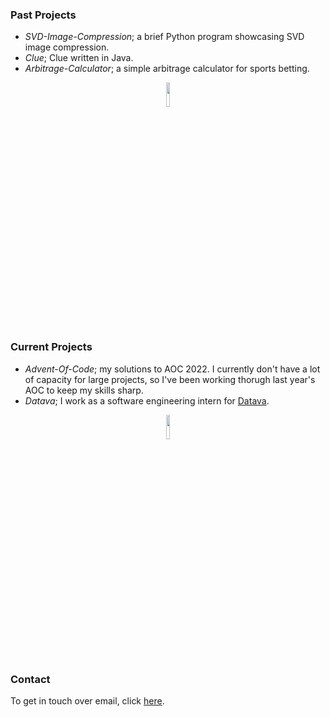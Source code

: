 ### Past Projects
- *SVD-Image-Compression*; a brief Python program showcasing SVD image compression.
- *Clue*; Clue written in Java.
- *Arbitrage-Calculator*; a simple arbitrage calculator for sports betting.
<p align="center">
  <img src="https://media.giphy.com/media/JIX9t2j0ZTN9S/giphy.gif" width="10%" height="10%" />
</p>

### Current Projects
- *Advent-Of-Code*; my solutions to AOC 2022. I currently don't have a lot of capacity for large projects, so I've been working thorugh last year's AOC to keep my skills sharp.
- *Datava*; I work as a software engineering intern for [Datava](https://datava.com/).
<p align="center">
  <img src="https://media.giphy.com/media/v6aOjy0Qo1fIA/giphy.gif" width="10%" height="10%" />
</p>

### Contact
To get in touch over email, click [here](keenanschott@mines.edu).
